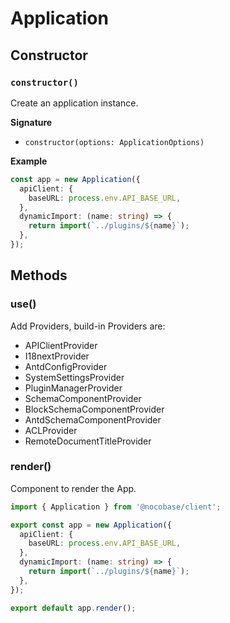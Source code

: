 # Application

## Constructor

### `constructor()`

Create an application instance.

**Signature**

* `constructor(options: ApplicationOptions)`

**Example**

```ts
const app = new Application({
  apiClient: {
    baseURL: process.env.API_BASE_URL,
  },
  dynamicImport: (name: string) => {
    return import(`../plugins/${name}`);
  },
});
```

## Methods

### use()

Add Providers, build-in Providers are:

- APIClientProvider
- I18nextProvider
- AntdConfigProvider
- SystemSettingsProvider
- PluginManagerProvider
- SchemaComponentProvider
- BlockSchemaComponentProvider
- AntdSchemaComponentProvider
- ACLProvider
- RemoteDocumentTitleProvider

### render()

Component to render the App.

```ts
import { Application } from '@nocobase/client';

export const app = new Application({
  apiClient: {
    baseURL: process.env.API_BASE_URL,
  },
  dynamicImport: (name: string) => {
    return import(`../plugins/${name}`);
  },
});

export default app.render();
```
